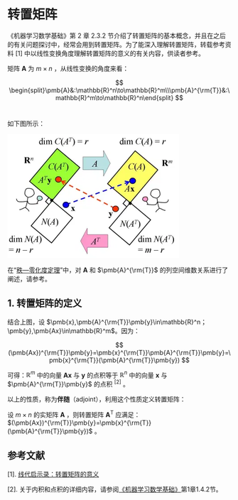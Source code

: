 # 转置矩阵

《机器学习数学基础》第 2 章 2.3.2 节介绍了转置矩阵的基本概念，并且在之后的有关问题探讨中，经常会用到转置矩阵。为了能深入理解转置矩阵，转载参考资料 [1] 中以线性变换角度理解转置矩阵的意义的有关内容，供读者参考。

矩阵 $\pmb{A}$ 为 $m\times n$ ，从线性变换的角度来看：

$$
\begin{split}\pmb{A}&:\mathbb{R}^n\to\mathbb{R}^m\\\pmb{A}^{\rm{T}}&:\mathbb{R}^m\to\mathbb{R}^n\end{split}
$$​

如下图所示：

![](../images/images/2021-3-18/1616030779117-transpose.png)

在“[秩—零化度定理](https://lqlab.readthedocs.io/en/latest/math4ML/linearalgebra/basetheory.html)”中，对 $\pmb{A}$ 和 $\pmb{A}^{\rm{T}}$ 的列空间维数关系进行了阐述，请参考。

## 1. 转置矩阵的定义

结合上图，设 $\pmb{x},\pmb{A}^{\rm{T}}\pmb{y}\in\mathbb{R}^n；\pmb{y},\pmb{Ax}\in\mathbb{R}^m$​ 。因为：

$$
(\pmb{Ax})^{\rm{T}}\pmb{y}=\pmb{x}^{\rm{T}}\pmb{A}^{\rm{T}}\pmb{y}=\pmb{x}^{\rm{T}}(\pmb{A}^{\rm{T}}\pmb{y})
$$

可得：$\mathbb{R}^m$ 中的向量 $\pmb{Ax}$ 与 $\pmb{y}$ 的点积等于 $\mathbb{R}^n$ 中的向量 $\pmb{x}$ 与 $\pmb{A}^{\rm{T}}\pmb{y}$ 的点积 $^{[2]}$ 。

以上的性质，称为**伴随**（adjoint），利用这个性质定义转置矩阵：

设 $m\times n$ 的实矩阵 $\pmb{A}$ ，则转置矩阵 $\pmb{A}^{\text{T}}$ 应满足：$(\pmb{Ax})^{\rm{T}}\pmb{y}=\pmb{x}^{\rm{T}}(\pmb{A}^{\rm{T}}\pmb{y})$ 。



## 参考文献

[1]. [线代启示录：转置矩阵的意义](https://ccjou.wordpress.com/2010/05/20/%e8%bd%89%e7%bd%ae%e7%9f%a9%e9%99%a3%e7%9a%84%e6%84%8f%e7%be%a9/)

[2]. 关于内积和点积的详细内容，请参阅[《机器学习数学基础》](https://lqlab.readthedocs.io/en/latest/math4ML/index.html)第1章1.4.2节。



